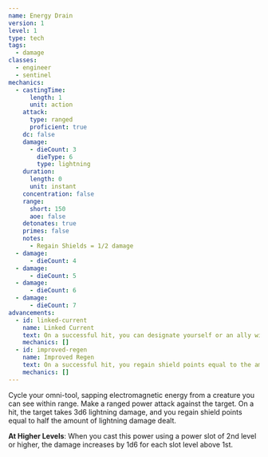 ```yaml
---
name: Energy Drain
version: 1
level: 1
type: tech
tags:
  - damage
classes:
  - engineer
  - sentinel
mechanics:
  - castingTime:
      length: 1
      unit: action
    attack:
      type: ranged
      proficient: true
    dc: false
    damage:
      - dieCount: 3
        dieType: 6
        type: lightning
    duration:
      length: 0
      unit: instant
    concentration: false
    range:
      short: 150
      aoe: false
    detonates: true
    primes: false
    notes:
      - Regain Shields = 1/2 damage
  - damage:
      - dieCount: 4
  - damage:
      - dieCount: 5
  - damage:
      - dieCount: 6
  - damage:
      - dieCount: 7
advancements:
  - id: linked-current
    name: Linked Current
    text: On a successful hit, you can designate yourself or an ally within range of the ability to direct a positive current. Instead of gaining shield points, this current doubles a creature's waking speed for 1d4 rounds. Using this advanced tech skill more than once does not stack the speed boost.
    mechanics: []
  - id: improved-regen
    name: Improved Regen
    text: On a successful hit, you regain shield points equal to the amount of lightning damage dealt.
    mechanics: []
---
```

Cycle your omni-tool, sapping electromagnetic energy from a creature you can see within range. Make a ranged power attack
against the target. On a hit, the target takes 3d6 lightning damage, and you regain shield points equal to half the
amount of lightning damage dealt.

__At Higher Levels__: When you cast this power using a power slot of 2nd level or higher, the damage increases
by 1d6 for each slot level above 1st.
